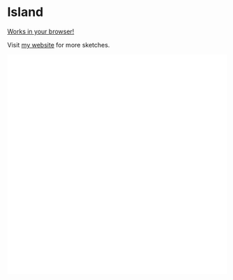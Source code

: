 # Island
[Works in your browser!](https://jobtalle.com/SketchBounty/)

Visit [my website](https://jobtalle.com/sketches.html) for more sketches.

![alt text](preview.png "Island")